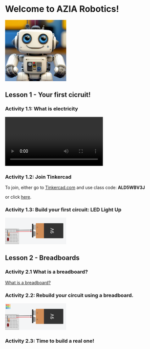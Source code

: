 
# Welcome to AZIA Robotics!

<img src="media/aziarobotics.jpeg" alt="drawing" width="200"/>

## Lesson 1 - Your first cicruit!

### Activity 1.1: What is electricity

<video width="320" controls>
  <source src="media/WhatIsElectricity.mp4" type="video/mp4">
</video>

### Activity 1.2: Join Tinkercad

To join, either go to [Tinkercad.com](https://www.tinkercad.com/) and use class code: **ALD5WBV3J** 

or click [here](https://www.tinkercad.com/joinclass/ALD5WBV3J).

### Activity 1.3: Build your first circuit: LED Light Up

<img src="media/CircuitLED.png" alt="Circuit with an LED" width="200"/>

## Lesson 2 - Breadboards

### Activity 2.1 What is a breadboard?

[What is a breadboard?](https://safeshare.tv/x/ss670ee6f978725)

### Activity 2.2: Rebuild your circuit using a breadboard.

<img src="media/CircuitLEDBreadboard.png" alt="Circuit with an LED" width="200"/>

### Activity 2.3: Time to build a real one!

